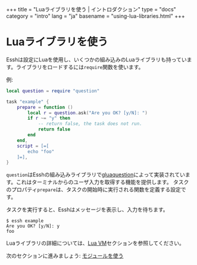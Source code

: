 +++
title = "Luaライブラリを使う | イントロダクション"
type = "docs"
category = "intro"
lang = "ja"
basename = "using-lua-libraries.html"
+++

# Luaライブラリを使う

Esshは設定にLuaを使用し、いくつかの組み込みのLuaライブラリも持っています。ライブラリをロードするには`require`関数を使います。

例:

~~~lua
local question = require "question"

task "example" {
    prepare = function ()
        local r = question.ask("Are you OK? [y/N]: ")
        if r ~= "y" then
            -- return false, the task does not run.
            return false
        end
    end,
    script = [=[
        echo "foo"
    ]=],
}
~~~

`question`はEsshの組み込みライブラリで[gluaquestion](https://github.com/kohkimakimoto/gluaquestion)によって実装されています。これはターミナルからのユーザ入力を取得する機能を提供します。
タスクのプロパティ`prepare`は、タスクの開始時に実行される関数を定義する設定です。

タスクを実行すると、Esshはメッセージを表示し、入力を待ちます。

~~~
$ essh example
Are you OK? [y/N]: y
foo
~~~

Luaライブラリの詳細については、[Lua VM](/essh/docs/ja/lua-vm.html)セクションを参照してください。

次のセクションに進みましょう: [モジュールを使う](using-modules.html)
